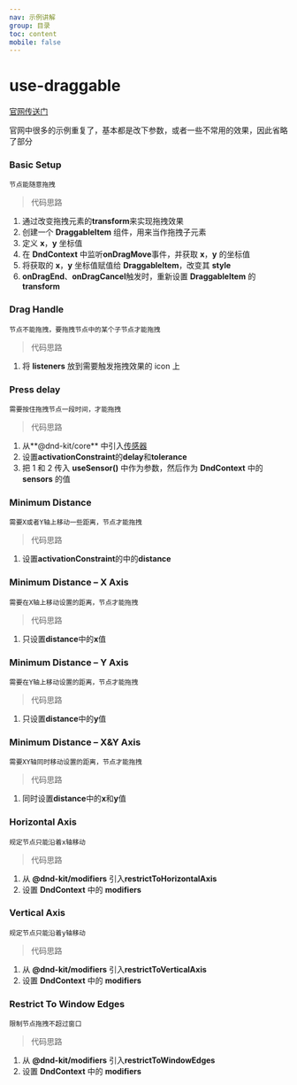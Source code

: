 ```yaml
---
nav: 示例讲解
group: 目录
toc: content
mobile: false
---
```


# use-draggable

<a href="https://master--5fc05e08a4a65d0021ae0bf2.chromatic.com/?path=/story/core-draggable-hooks-usedraggable--basic-setup" target="_blank">官网传送门</a>

官网中很多的示例重复了，基本都是改下参数，或者一些不常用的效果，因此省略了部分

### Basic Setup

`节点能随意拖拽`

> 代码思路

1. 通过改变拖拽元素的**transform**来实现拖拽效果
2. 创建一个 **DraggableItem** 组件，用来当作拖拽子元素
3. 定义 **x**，**y** 坐标值
4. 在 **DndContext** 中监听**onDragMove**事件，并获取 **x**，**y** 的坐标值
5. 将获取的 **x**，**y** 坐标值赋值给 **DraggableItem**，改变其 **style**
6. **onDragEnd**、**onDragCancel**触发时，重新设置 **DraggableItem** 的 **transform**

<code src='../../src/useDraggable/basic-setup.tsx'></code>

### Drag Handle

`节点不能拖拽，要拖拽节点中的某个子节点才能拖拽`

> 代码思路

1. 将 **listeners** 放到需要触发拖拽效果的 icon 上

<code src='../../src/useDraggable/drag-handle.tsx'></code>

### Press delay

`需要按住拖拽节点一段时间，才能拖拽`

> 代码思路

1. 从**@dnd-kit/core** 中引入[传感器](https://docs.dndkit.com/api-documentation/sensors)
2. 设置**activationConstraint**的**delay**和**tolerance**
3. 把 1 和 2 传入 **useSensor()** 中作为参数，然后作为 **DndContext** 中的 **sensors** 的值

<code src='../../src/useDraggable/press-delay.tsx'></code>

### Minimum Distance

`需要X或者Y轴上移动一些距离，节点才能拖拽`

> 代码思路

1. 设置**activationConstraint**的中的**distance**

<code src='../../src/useDraggable/minimum-distance.tsx'></code>

### Minimum Distance – X Axis

`需要在X轴上移动设置的距离，节点才能拖拽`

> 代码思路

1. 只设置**distance**中的**x**值

<code src='../../src/useDraggable/minimum-distance-X-axis.tsx'></code>

### Minimum Distance – Y Axis

`需要在Y轴上移动设置的距离，节点才能拖拽`

> 代码思路

1. 只设置**distance**中的**y**值

<code src='../../src/useDraggable/minimum-distance-Y-axis.tsx'></code>

### Minimum Distance – X&Y Axis

`需要XY轴同时移动设置的距离，节点才能拖拽`

> 代码思路

1. 同时设置**distance**中的**x**和**y**值

<code src='../../src/useDraggable/minimum-distance-X_Y-axis.tsx'></code>

### Horizontal Axis

`规定节点只能沿着x轴移动`

> 代码思路

1. 从 **@dnd-kit/modifiers** 引入**restrictToHorizontalAxis**
2. 设置 **DndContext** 中的 **modifiers**

<code src='../../src/useDraggable/horizontal-axis.tsx'></code>

### Vertical Axis

`规定节点只能沿着y轴移动`

> 代码思路

1. 从 **@dnd-kit/modifiers** 引入**restrictToVerticalAxis**
2. 设置 **DndContext** 中的 **modifiers**

<code src='../../src/useDraggable/vertical-axis.tsx'></code>

### Restrict To Window Edges

`限制节点拖拽不超过窗口`

> 代码思路

1. 从 **@dnd-kit/modifiers** 引入**restrictToWindowEdges**
2. 设置 **DndContext** 中的 **modifiers**

<code src='../../src/useDraggable/restrict-to-window-edges.tsx'></code>
